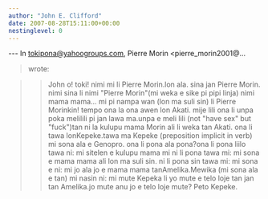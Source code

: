 ```yaml
---
author: "John E. Clifford"
date: 2007-08-28T15:11:00+00:00
nestinglevel: 0
---
```

\---
 In [tokipona@yahoogroups.com](mailto://tokipona@yahoogroups.com), Pierre Morin <pierre\_morin2001@...
>wrote:

>> John o! toki!
> nimi mi li Pierre Morin.lon ala. sina jan Pierre Morin. nimi sina li nimi "Pierre Morin"(mi weka e sike pi pipi linja) nimi mama mama... mi pi nampa wan (lon ma suli sin) li Pierre Morinkin! tempo ona la ona awen lon Akati. mije lili ona li unpa poka melilili pi jan lawa ma.unpa e meli lili (not "have sex" but "fuck")tan ni la kulupu mama Morin ali li weka tan Akati. ona li tawa lonKepeke.tawa ma Kepeke (preposition implicit in verb)
> mi sona ala e Genopro. ona li pona ala pona?ona li pona liilo tawa ni: mi sitelen e kulupu mama mi
> ni li pona tawa mi: mi sona e mama mama ali lon ma suli sin.
> ni li pona sin tawa mi: mi sona e ni: mi jo ala jo e mama mama tanAmelika.Mewika (mi sona ala e tan) mi nasin ni: mi mute Kepeka li yo mute e telo loje tan jan tan Amelika.jo mute anu jo e telo loje mute?
> Peto Kepeke.
>